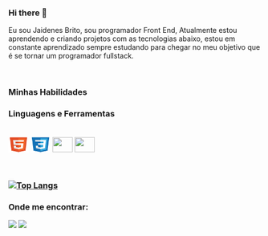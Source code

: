 ### Hi there 👋

Eu sou Jaidenes Brito, sou programador Front End, Atualmente estou aprendendo e criando projetos com as tecnologias abaixo,
estou em constante aprendizado sempre estudando para chegar no meu objetivo que é se tornar um programador fullstack.

<br>

<h3>Minhas Habilidades<h3>
<p>Linguagens e Ferramentas</p> <br>
<div style="display: inline_block">
  <img align="center" alt="Rafa-HTML" height="30" width="40" src="https://raw.githubusercontent.com/devicons/devicon/master/icons/html5/html5-original.svg">
  <img align="center" alt="Rafa-CSS" height="30" width="40" src="https://raw.githubusercontent.com/devicons/devicon/master/icons/css3/css3-original.svg">
  <img align="center" height="30" width="40" src="https://cdn.jsdelivr.net/gh/devicons/devicon/icons/vscode/vscode-original.svg" />
    <img align="center" height="30" width="40" src="https://cdn.jsdelivr.net/gh/devicons/devicon/icons/figma/figma-original.svg" />
    
  </div>
  <br><br>

[![Top Langs](https://github-readme-stats.vercel.app/api/top-langs/?username=JaidenesBrito)](https://github.com/anuraghazra/github-readme-stats)
<br>
<h3>Onde me encontrar:</h3>
<a href="https://www.linkedin.com/in/jaidenes-brito-santos" target="_blank"><img src="https://img.shields.io/badge/-LinkedIn-%230077B5?style=for-the-badge&logo=linkedin&logoColor=white" target="_blank"></a>
 <a href="mailto:jaidenes-z@hotmail.com"><img src="https://img.shields.io/badge/-Gmail-%23333?style=for-the-badge&logo=gmail&logoColor=white" target="_blank"></a>



